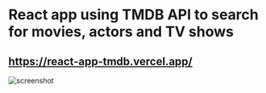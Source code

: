 # React app using TMDB API to search for movies, actors and TV shows

## https://react-app-tmdb.vercel.app/

![screenshot](https://i.ibb.co/5jZ6ZYC/tmdb.png)
